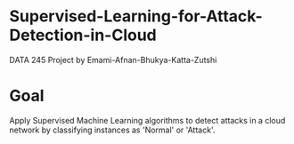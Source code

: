# Supervised-Learning-for-Attack-Detection-in-Cloud
DATA 245 Project by Emami-Afnan-Bhukya-Katta-Zutshi
# Goal
Apply Supervised Machine Learning algorithms to detect attacks in a cloud network by classifying  instances as 'Normal' or 'Attack'. 
